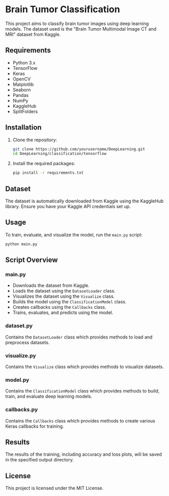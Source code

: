 # Brain Tumor Classification

This project aims to classify brain tumor images using deep learning models. The dataset used is the "Brain Tumor Multimodal Image CT and MRI" dataset from Kaggle.

## Requirements

- Python 3.x
- TensorFlow
- Keras
- OpenCV
- Matplotlib
- Seaborn
- Pandas
- NumPy
- KaggleHub
- SplitFolders

## Installation

1. Clone the repository:
    ```bash
    git clone https://github.com/yourusername/DeepLearning.git
    cd DeepLearning/classification/tensorflow
    ```

2. Install the required packages:
    ```bash
    pip install -r requirements.txt
    ```

## Dataset

The dataset is automatically downloaded from Kaggle using the KaggleHub library. Ensure you have your Kaggle API credentials set up.

## Usage

To train, evaluate, and visualize the model, run the `main.py` script:

```bash
python main.py
```

## Script Overview

### main.py

- Downloads the dataset from Kaggle.
- Loads the dataset using the `DatasetLoader` class.
- Visualizes the dataset using the `Visualize` class.
- Builds the model using the `ClassificationModel` class.
- Creates callbacks using the `Callbacks` class.
- Trains, evaluates, and predicts using the model.

### dataset.py

Contains the `DatasetLoader` class which provides methods to load and preprocess datasets.

### visualize.py

Contains the `Visualize` class which provides methods to visualize datasets.

### model.py

Contains the `ClassificationModel` class which provides methods to build, train, and evaluate deep learning models.

### callbacks.py

Contains the `Callbacks` class which provides methods to create various Keras callbacks for training.

## Results

The results of the training, including accuracy and loss plots, will be saved in the specified output directory.

## License

This project is licensed under the MIT License.
